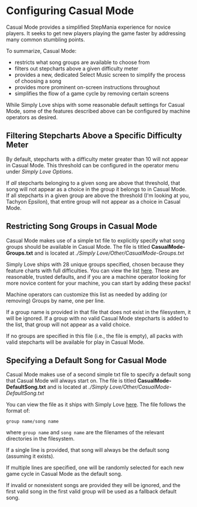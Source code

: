 # Configuring Casual Mode

Casual Mode provides a simplified StepMania experience for novice players.  It seeks to get new players playing the game faster by addressing many common stumbling points.

To summarize, Casual Mode:

  * restricts what song groups are available to choose from
  * filters out stepcharts above a given difficulty meter
  * provides a new, dedicated Select Music screen to simplify the process of choosing a song
  * provides more prominent on-screen instructions throughout
  * simplifies the flow of a game cycle by removing certain screens

While Simply Love ships with some reasonable default settings for Casual Mode, some of the features described above can be configured by machine operators as desired.

## Filtering Stepcharts Above a Specific Difficulty Meter

By default, stepcharts with a difficulty meter greater than 10 will not appear in Casual Mode.  This threshold can be configured in the operator menu under *Simply Love Options*.

If *all* stepcharts belonging to a given song are above that threshold, that song will not appear as a choice in the group it belongs to in Casual Mode.  If all stepcharts in a given group are above the threshold (I'm looking at you, Tachyon Epsilon), that entire group will not appear as a choice in Casual Mode.

## Restricting Song Groups in Casual Mode

Casual Mode makes use of a simple txt file to explicitly specify what song groups should be available in Casual Mode.  The file is titled **CasualMode-Groups.txt** and is located at *./Simply Love/Other/CasualMode-Groups.txt*

Simply Love ships with 28 unique groups specified, chosen because they feature charts with full difficulties.  You can view the list [here](./CasualMode-Groups.txt).  These are reasonable, trusted defaults, and if you are a machine operator looking for more novice content for your machine, you can start by adding these packs!

Machine operators can customize this list as needed by adding (or removing) Groups by name, one per line.

If a group name is provided in that file that does not exist in the filesystem, it will be ignored.  If a group with no valid Casual Mode stepcharts is added to the list, that group will not appear as a valid choice.

If no groups are specified in this file (i.e., the file is empty), all packs with valid stepcharts will be available for play in Casual Mode.

## Specifying a Default Song for Casual Mode

Casual Mode makes use of a second simple txt file to specify a default song that Casual Mode will always start on.  The file is titled **CasualMode-DefaultSong.txt** and is located at *./Simply Love/Other/CasualMode-DefaultSong.txt*

You can view the file as it ships with Simply Love [here](./CasualMode-DefaultSong.txt).  The file follows the format of:

```
group name/song name
```

where `group name` and `song name` are the filenames of the relevant directories in the filesystem.

If a single line is provided, that song will always be the default song (assuming it exists).

If multiple lines are specified, one will be randomly selected for each new game cycle in Casual Mode as the default song.

If invalid or nonexistent songs are provided they will be ignored, and the first valid song in the first valid group will be used as a fallback default song.
